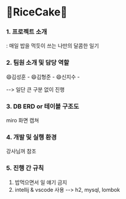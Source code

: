 # 🥇RiceCake🥇

### 1. 프로젝트 소개
: 매일 밥을 먹듯이 쓰는 나만의 달콤한 일기


### 2. 팀원 소개 및 담당 역할 
😄김성훈 -
😄김형준 -
😄신지수 -

--> 일단 큰 구분 없이 진행

### 3. DB ERD or 테이블 구조도
miro 화면 캡쳐

### 4. 개발 및 실행 환경
강사님꺼 참조

### 5. 진행 간 규칙
1) 밥먹으면서 일 얘기 금지
2) intellij & vscode 사용
--> h2, mysql, lombok

